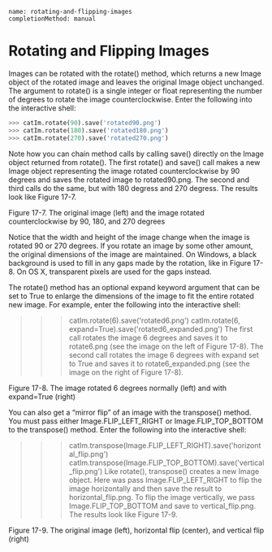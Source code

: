 ```ngMeta
name: rotating-and-flipping-images
completionMethod: manual
```
# Rotating and Flipping Images
Images can be rotated with the rotate() method, which returns a new Image object of the rotated image and leaves the original Image object unchanged. The argument to rotate() is a single integer or float representing the number of degrees to rotate the image counterclockwise. Enter the following into the interactive shell:

```python
>>> catIm.rotate(90).save('rotated90.png')
>>> catIm.rotate(180).save('rotated180.png')
>>> catIm.rotate(270).save('rotated270.png')
```
Note how you can chain method calls by calling save() directly on the Image object returned from rotate(). The first rotate() and save() call makes a new Image object representing the image rotated counterclockwise by 90 degrees and saves the rotated image to rotated90.png. The second and third calls do the same, but with 180 degress and 270 degress. The results look like Figure 17-7.

<!-- ![image](assets/000051.jpg)
 -->
Figure 17-7. The original image (left) and the image rotated counterclockwise by 90, 180, and 270 degrees

Notice that the width and height of the image change when the image is rotated 90 or 270 degrees. If you rotate an image by some other amount, the original dimensions of the image are maintained. On Windows, a black background is used to fill in any gaps made by the rotation, like in Figure 17-8. On OS X, transparent pixels are used for the gaps instead.

The rotate() method has an optional expand keyword argument that can be set to True to enlarge the dimensions of the image to fit the entire rotated new image. For example, enter the following into the interactive shell:


>>> catIm.rotate(6).save('rotated6.png')
>>> catIm.rotate(6, expand=True).save('rotated6_expanded.png')
The first call rotates the image 6 degrees and saves it to rotate6.png (see the image on the left of Figure 17-8). The second call rotates the image 6 degrees with expand set to True and saves it to rotate6_expanded.png (see the image on the right of Figure 17-8).

<!-- ![image](assets/000093.jpg)
 -->
Figure 17-8. The image rotated 6 degrees normally (left) and with expand=True (right)

You can also get a “mirror flip” of an image with the transpose() method. You must pass either Image.FLIP_LEFT_RIGHT or Image.FLIP_TOP_BOTTOM to the transpose() method. Enter the following into the interactive shell:


>>> catIm.transpose(Image.FLIP_LEFT_RIGHT).save('horizontal_flip.png')
>>> catIm.transpose(Image.FLIP_TOP_BOTTOM).save('vertical_flip.png')
Like rotate(), transpose() creates a new Image object. Here was pass Image.FLIP_LEFT_RIGHT to flip the image horizontally and then save the result to horizontal_flip.png. To flip the image vertically, we pass Image.FLIP_TOP_BOTTOM and save to vertical_flip.png. The results look like Figure 17-9.

<!-- ![image](assets/000058.jpg)
 -->
Figure 17-9. The original image (left), horizontal flip (center), and vertical flip (right)

